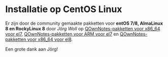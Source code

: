 # Installatie op CentOS Linux

Er zijn door de community gemaakte pakketten voor **entOS 7/8, AlmaLinux 8 en RockyLinux 8** door _Jörg Woll_ op [QOwnNotes-pakketten voor x86_64 voor el7](http://wilhelm949.spdns.org:10443/w3bservice/7/x86_64/w3bservice/Packages/repoview/qownnotes.html), [QOwnNotes-pakketten voor ARM voor el7](http://wilhelm949.spdns.org:10443/w3bservice/7/armhfp/w3bservice/Packages/repoview/qownnotes.html) en [QOwnNotes-pakketten voor x86_64 voor el8](http://wilhelm949.spdns.org:10443/w3bservice/8/x86_64/w3bservice/Packages/repoview/qownnotes.html).

Een grote dank aan Jörg!
